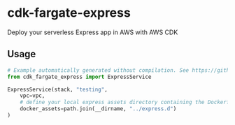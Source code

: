 # cdk-fargate-express

Deploy your serverless Express app in AWS with AWS CDK

## Usage

```python
# Example automatically generated without compilation. See https://github.com/aws/jsii/issues/826
from cdk_fargate_express import ExpressService

ExpressService(stack, "testing",
    vpc=vpc,
    # define your local express assets directory containing the Dockerfile
    docker_assets=path.join(__dirname, "../express.d")
)
```
